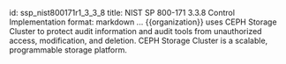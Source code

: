id: ssp_nist800171r1_3_3_8
title: NIST SP 800-171 3.3.8 Control Implementation
format: markdown
...
{{organization}} uses CEPH Storage Cluster to protect audit information and audit tools from unauthorized access, modification, and deletion. CEPH Storage Cluster is a scalable, programmable storage platform.

